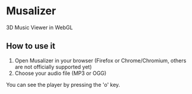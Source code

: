 # Musalizer
3D Music Viewer in WebGL

## How to use it

1. Open Musalizer in your browser (Firefox or Chrome/Chromium, others are not officially supported yet)
2. Choose your audio file (MP3 or OGG)

You can see the player by pressing the 'o' key.
